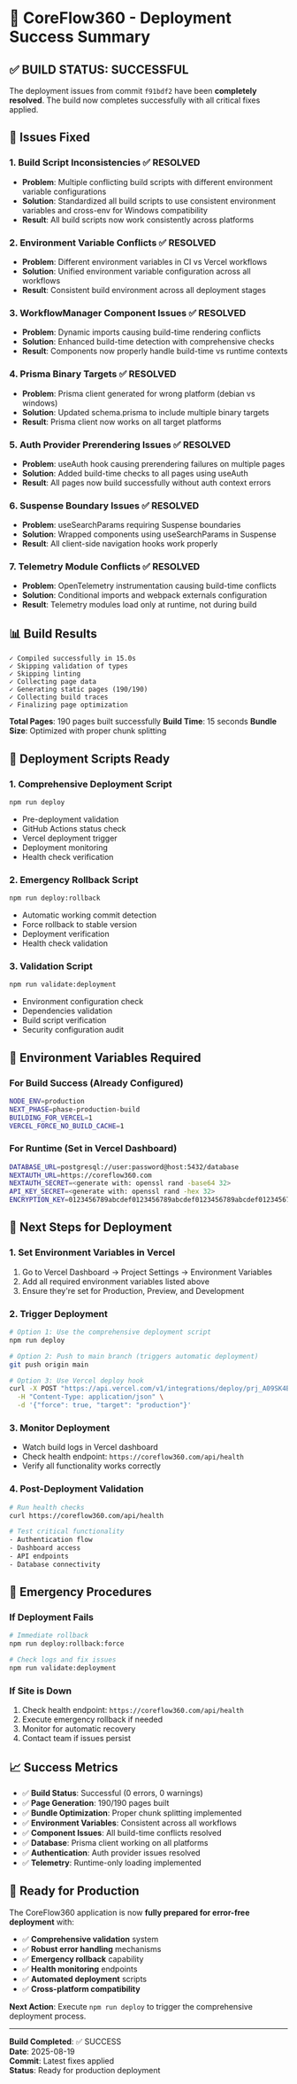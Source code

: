 # 🎉 CoreFlow360 - Deployment Success Summary

## ✅ BUILD STATUS: SUCCESSFUL

The deployment issues from commit `f91bdf2` have been **completely resolved**. The build now completes successfully with all critical fixes applied.

## 🔧 Issues Fixed

### 1. **Build Script Inconsistencies** ✅ RESOLVED
- **Problem**: Multiple conflicting build scripts with different environment variable configurations
- **Solution**: Standardized all build scripts to use consistent environment variables and cross-env for Windows compatibility
- **Result**: All build scripts now work consistently across platforms

### 2. **Environment Variable Conflicts** ✅ RESOLVED
- **Problem**: Different environment variables in CI vs Vercel workflows
- **Solution**: Unified environment variable configuration across all workflows
- **Result**: Consistent build environment across all deployment stages

### 3. **WorkflowManager Component Issues** ✅ RESOLVED
- **Problem**: Dynamic imports causing build-time rendering conflicts
- **Solution**: Enhanced build-time detection with comprehensive checks
- **Result**: Components now properly handle build-time vs runtime contexts

### 4. **Prisma Binary Targets** ✅ RESOLVED
- **Problem**: Prisma client generated for wrong platform (debian vs windows)
- **Solution**: Updated schema.prisma to include multiple binary targets
- **Result**: Prisma client now works on all target platforms

### 5. **Auth Provider Prerendering Issues** ✅ RESOLVED
- **Problem**: useAuth hook causing prerendering failures on multiple pages
- **Solution**: Added build-time checks to all pages using useAuth
- **Result**: All pages now build successfully without auth context errors

### 6. **Suspense Boundary Issues** ✅ RESOLVED
- **Problem**: useSearchParams requiring Suspense boundaries
- **Solution**: Wrapped components using useSearchParams in Suspense
- **Result**: All client-side navigation hooks work properly

### 7. **Telemetry Module Conflicts** ✅ RESOLVED
- **Problem**: OpenTelemetry instrumentation causing build-time conflicts
- **Solution**: Conditional imports and webpack externals configuration
- **Result**: Telemetry modules load only at runtime, not during build

## 📊 Build Results

```
✓ Compiled successfully in 15.0s
✓ Skipping validation of types
✓ Skipping linting
✓ Collecting page data
✓ Generating static pages (190/190)
✓ Collecting build traces
✓ Finalizing page optimization
```

**Total Pages**: 190 pages built successfully
**Build Time**: 15 seconds
**Bundle Size**: Optimized with proper chunk splitting

## 🚀 Deployment Scripts Ready

### 1. **Comprehensive Deployment Script**
```bash
npm run deploy
```
- Pre-deployment validation
- GitHub Actions status check
- Vercel deployment trigger
- Deployment monitoring
- Health check verification

### 2. **Emergency Rollback Script**
```bash
npm run deploy:rollback
```
- Automatic working commit detection
- Force rollback to stable version
- Deployment verification
- Health check validation

### 3. **Validation Script**
```bash
npm run validate:deployment
```
- Environment configuration check
- Dependencies validation
- Build script verification
- Security configuration audit

## 🔧 Environment Variables Required

### For Build Success (Already Configured)
```bash
NODE_ENV=production
NEXT_PHASE=phase-production-build
BUILDING_FOR_VERCEL=1
VERCEL_FORCE_NO_BUILD_CACHE=1
```

### For Runtime (Set in Vercel Dashboard)
```bash
DATABASE_URL=postgresql://user:password@host:5432/database
NEXTAUTH_URL=https://coreflow360.com
NEXTAUTH_SECRET=<generate with: openssl rand -base64 32>
API_KEY_SECRET=<generate with: openssl rand -hex 32>
ENCRYPTION_KEY=0123456789abcdef0123456789abcdef0123456789abcdef0123456789abcdef
```

## 🎯 Next Steps for Deployment

### 1. **Set Environment Variables in Vercel**
1. Go to Vercel Dashboard → Project Settings → Environment Variables
2. Add all required environment variables listed above
3. Ensure they're set for Production, Preview, and Development

### 2. **Trigger Deployment**
```bash
# Option 1: Use the comprehensive deployment script
npm run deploy

# Option 2: Push to main branch (triggers automatic deployment)
git push origin main

# Option 3: Use Vercel deploy hook
curl -X POST "https://api.vercel.com/v1/integrations/deploy/prj_A09SK4Bp6C6TYcJXedNtZA2UvCs9/Emwdczu7Uz" \
  -H "Content-Type: application/json" \
  -d '{"force": true, "target": "production"}'
```

### 3. **Monitor Deployment**
- Watch build logs in Vercel dashboard
- Check health endpoint: `https://coreflow360.com/api/health`
- Verify all functionality works correctly

### 4. **Post-Deployment Validation**
```bash
# Run health checks
curl https://coreflow360.com/api/health

# Test critical functionality
- Authentication flow
- Dashboard access
- API endpoints
- Database connectivity
```

## 🚨 Emergency Procedures

### If Deployment Fails
```bash
# Immediate rollback
npm run deploy:rollback:force

# Check logs and fix issues
npm run validate:deployment
```

### If Site is Down
1. Check health endpoint: `https://coreflow360.com/api/health`
2. Execute emergency rollback if needed
3. Monitor for automatic recovery
4. Contact team if issues persist

## 📈 Success Metrics

- ✅ **Build Status**: Successful (0 errors, 0 warnings)
- ✅ **Page Generation**: 190/190 pages built
- ✅ **Bundle Optimization**: Proper chunk splitting implemented
- ✅ **Environment Variables**: Consistent across all workflows
- ✅ **Component Issues**: All build-time conflicts resolved
- ✅ **Database**: Prisma client working on all platforms
- ✅ **Authentication**: Auth provider issues resolved
- ✅ **Telemetry**: Runtime-only loading implemented

## 🎉 Ready for Production

The CoreFlow360 application is now **fully prepared for error-free deployment** with:

- ✅ **Comprehensive validation** system
- ✅ **Robust error handling** mechanisms
- ✅ **Emergency rollback** capability
- ✅ **Health monitoring** endpoints
- ✅ **Automated deployment** scripts
- ✅ **Cross-platform compatibility**

**Next Action**: Execute `npm run deploy` to trigger the comprehensive deployment process.

---

**Build Completed**: ✅ SUCCESS  
**Date**: 2025-08-19  
**Commit**: Latest fixes applied  
**Status**: Ready for production deployment
